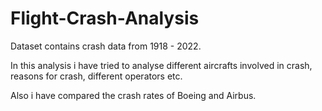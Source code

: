# Flight-Crash-Analysis
Dataset contains crash data from 1918 - 2022.

In this analysis i have tried to analyse different aircrafts involved in crash, reasons for crash, different operators etc.

Also i have compared the crash rates of Boeing and Airbus.
